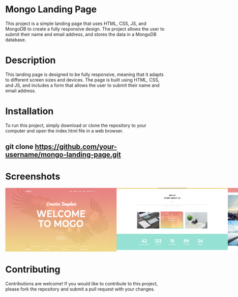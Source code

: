 # Mongo Landing Page

This project is a simple landing page that uses HTML, CSS, JS, and MongoDB to create a fully responsive design. The project allows the user to submit their name and email address, and stores the data in a MongoDB database.

# Description

This landing page is designed to be fully responsive, meaning that it adapts to different screen sizes and devices. The page is built using HTML, CSS, and JS, and includes a form that allows the user to submit their name and email address.

# Installation

To run this project, simply download or clone the repository to your computer and open the index.html file in a web browser.

## git clone https://github.com/your-username/mongo-landing-page.git

# Screenshots

<div style="display:flex;">
<img src='screenShots/screenShot1.png' width='350' height='200'>
<img src='screenShots/screenShot2.png' width='350' height='200'>
<img src='screenShots/screenShot3.png' width='350' height='200'>
<img src='screenShots/screenShot4.png' width='350' height='200'>
</div>

# Contributing

Contributions are welcome! If you would like to contribute to this project, please fork the repository and submit a pull request with your changes.
